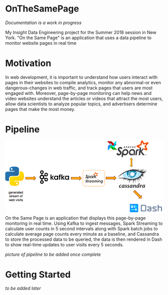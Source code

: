 # OnTheSamePage
*Documentation is a work in progress*

My Insight Data Engineering project for the Summer 2018 session in New York. "On the Same Page" is an application that uses a data pipeline to monitor website pages in real time

# Motivation
In web development, it is important to understand how users interact with pages in their websites to compile analytics, monitor any abnormal-or even dangerous-changes in web traffic, and track pages that users are most engaged with. Moreover, page-by-page monitoring can help news and video websites understand the articles or videos that attract the most users, allow data scientists to analyze popular topics, and advertisers determine pages that make the most money.

# Pipeline
![alt text](img/pipeline.png)
On the Same Page is an application that displays this page-by-page monitoring in real time. Using Kafka to ingest messages, Spark Streaming to calculate user counts in 5 second intervals along with Spark batch jobs to calculate average page counts every minute as a baseline, and Cassandra to store the processed data to be queried, the data is then rendered in Dash to show real-time updates to user visits every 5 seconds.

*picture of pipeline to be added once complete*

# Getting Started
*to be added later*
